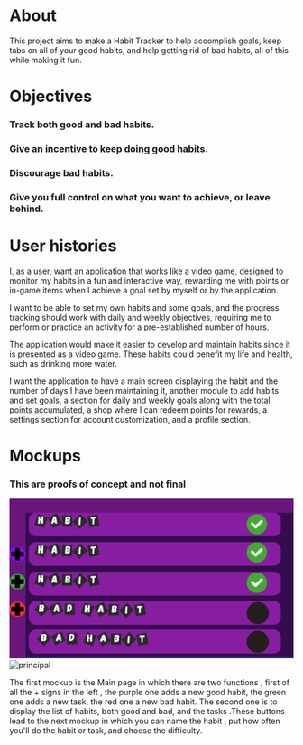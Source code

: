 # About
This project aims to make a Habit Tracker to help accomplish goals, keep tabs on all of your good habits, and help getting rid of bad habits, all of this while making it fun.

# Objectives
### Track both good and bad habits.
### Give an incentive to keep doing good habits.
### Discourage bad habits.
### Give you full control on what you want to achieve, or leave behind.

# User histories
I, as a user, want an application that works like a video game, designed to monitor my habits in a fun and interactive way, rewarding me with points or in-game items when I achieve a goal set by myself or by the application.

I want to be able to set my own habits and some goals, and the progress tracking should work with daily and weekly objectives, requiring me to perform or practice an activity for a pre-established number of hours.

The application would make it easier to develop and maintain habits since it is presented as a video game. These habits could benefit my life and health, such as drinking more water.

I want the application to have a main screen displaying the habit and the number of days I have been maintaining it, another module to add habits and set goals, a section for daily and weekly goals along with the total points accumulated, a shop where I can redeem points for rewards, a settings section for account customization, and a profile section.

# Mockups
### This are proofs of concept and not final
![principal](mockups/Principal.png)
![principal](mockups/Añadir.png)

The first mockup is the Main page in which there are two functions , first of all the + signs in the left , the purple one adds a new good habit, the green one adds a new task, the red one a new bad habit. The second one is to display the list of habits, both good and bad, and the tasks .These buttons lead to the next mockup in which you can name the habit , put how often you'll do the habit or task, and choose the difficulty.

